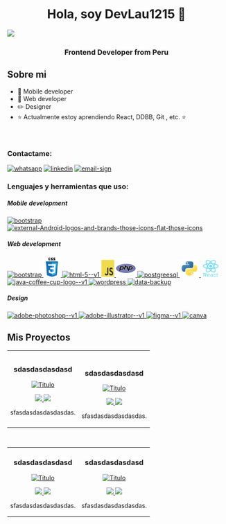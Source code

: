 <div align="center">
<h1 align="center">Hola, soy DevLau1215</a> 👋</h1>
</div>
<img src="https://i.imgur.com/2GtdIOr.png">

<h3 align="center">Frontend Developer from Peru</h3>






## Sobre mi

- 📲 Mobile developer
- 🎥 Web developer
- ✏️ Designer
- ⭐ Actualmente estoy aprendiendo React, DDBB, Git , etc. ⭐ 
<br>

##

<h3 align="left">Contactame:</h3>
<p align="left">
<a href="https://wa.link/em86f3" target="blank"><img width="64" height="64" src="https://img.icons8.com/glyph-neue/64/FFFFFF/whatsapp.png" alt="whatsapp"/></a>
<a href="https://www.linkedin.com/in/laura-luque1215/" target="blank"><img width="64" height="64" src="https://img.icons8.com/glyph-neue/64/FFFFFF/linkedin.png" alt="linkedin"/></a>
<a href="mailto:lauraluque1215@gmail.com" target="blank"><img width="64" height="64" src="https://img.icons8.com/glyph-neue/64/FFFFFF/email-sign.png" alt="email-sign"/></a>
</p>

<h3 align="left">Lenguajes y herramientas que uso:</h3>
<h5>Mobile development</h5>
<p align="left"> 
<a href="https://es.wikipedia.org/wiki/Xamarin"> <img src="https://i.imgur.com/ja9kTzS.png" alt="bootstrap" width="45" height="40"/> </a>  <a href="https://es.wikipedia.org/wiki/Android_Studio" target="_blank" rel="noreferrer"> <img width="45" height="40" src="https://img.icons8.com/external-those-icons-flat-those-icons/48/external-Android-logos-and-brands-those-icons-flat-those-icons.png" alt="external-Android-logos-and-brands-those-icons-flat-those-icons"/> </a> </p>
  
<h5>Web development</h5>
<p align="left"> <a href="https://getbootstrap.com" target="_blank" rel="noreferrer"> <img width="45" height="40"src="https://img.icons8.com/color-glass/96/bootstrap.png" alt="bootstrap"/> </a> <a href="https://www.w3schools.com/css/" target="_blank" rel="noreferrer"> <img src="https://raw.githubusercontent.com/devicons/devicon/master/icons/css3/css3-original-wordmark.svg" alt="css3" width="40" height="45"/> </a> <a href="https://www.w3.org/html/" target="_blank" rel="noreferrer"> <img width="40" height="40" src="https://img.icons8.com/color/48/html-5--v1.png" alt="html-5--v1"/> </a> <a href="https://developer.mozilla.org/en-US/docs/Web/JavaScript" target="_blank" rel="noreferrer"  > <img src="https://raw.githubusercontent.com/devicons/devicon/master/icons/javascript/javascript-original.svg" alt="javascript" width="30" height="40" /> </a>  <a href="https://www.php.net" target="_blank" rel="noreferrer"> <img src="https://raw.githubusercontent.com/devicons/devicon/master/icons/php/php-original.svg" alt="php" width="45" height="40"/> </a> <a href="https://www.postgresql.org" target="_blank" rel="noreferrer"> <img width="40" height="40" src="https://img.icons8.com/color/96/postgreesql.png" alt="postgreesql"/> </a> <a href="https://www.python.org" target="_blank" rel="noreferrer"> <img src="https://raw.githubusercontent.com/devicons/devicon/master/icons/python/python-original.svg" alt="python" width="45" height="40"/> </a> <a href="https://reactjs.org/" target="_blank" rel="noreferrer"> <img src="https://raw.githubusercontent.com/devicons/devicon/master/icons/react/react-original-wordmark.svg" alt="react" width="45" height="40"/> </a> <a href="https://es.wikipedia.org/wiki/Java_(lenguaje_de_programaci%C3%B3n" target="_blank" rel="noreferrer"> <img  width="45" height="40" src="https://img.icons8.com/color/48/java-coffee-cup-logo--v1.png" alt="java-coffee-cup-logo--v1"/> </a>  
<a href="https://es.wikipedia.org/wiki/WordPress" target="_blank" rel="noreferrer"> <img width="45" height="40" src="https://img.icons8.com/color/48/wordpress.png" alt="wordpress"/> </a>
<a href="https://en.wikipedia.org/wiki/Oracle_Database" target="_blank" rel="noreferrer"> <img width="38" height="38" src="https://img.icons8.com/stencil/64/data-backup.png" alt="data-backup"/> </a> </p>

<h5>Design</h5>
<p align="left"> 
<a href="https://www.photoshop.com/en" target="_blank" rel="noreferrer"> <img width="48" height="48" src="https://img.icons8.com/color/48/adobe-photoshop--v1.png" alt="adobe-photoshop--v1"/> </a>  <a href="https://www.adobe.com/in/products/illustrator.html" target="_blank" rel="noreferrer"> <img width="48" height="48" src="https://img.icons8.com/color/96/adobe-illustrator--v1.png" alt="adobe-illustrator--v1"/> </a>
<a href="https://www.figma.com/" target="_blank" rel="noreferrer"> <img width="44" height="44" src="https://img.icons8.com/color/48/figma--v1.png" alt="figma--v1"/> </a><a href="https://es.wikipedia.org/wiki/Canva" target="_blank" rel="noreferrer"> <img width="48" height="48" src="https://img.icons8.com/fluency/48/canva.png" alt="canva"/> </a> </p>


##




## Mis Proyectos
<table>
<tr>
<td width="50%">
<h3 align="center">sdasdasdasdasd</h3>
<div align="center">
<a href="link video" target="_blank"><img src="imagen" width="400" alt="Titulo"></a>
<p>
<a href="Link github" target="_blank">
<img src="https://img.shields.io/badge/C%C3%93DIGO-cfaae0?style=for-the-badge&color=ffffff&logo=github&logoColor=black" >
</a>
<a href="link youtube" target="_blank" >
<img src="https://img.shields.io/badge/-Youtube-green?style=for-the-badge&color=ffffff">
</a>
</p>
<p>sfasdasdasdasdasdas.</p>
</div>
                                                                                      
</td>

<td width="50%">
               <br>
<h3 align="center">sdasdasdasdasd</h3>
<div align="center">
<a href="link video" target="_blank"><img src="imagen" width="400" alt="Titulo"></a>
<p>
<a href="Link github" target="_blank">
<img src="https://img.shields.io/badge/C%C3%93DIGO-cfaae0?style=for-the-badge&color=ffffff&logo=github&logoColor=black" >
</a>
<a href="link youtube" target="_blank" >
<img src="https://img.shields.io/badge/-Youtube-green?style=for-the-badge&color=ffffff">
</a>
</p>
<p>sfasdasdasdasdasdas.</p>
</div>                                                             
</table>                                                                                 
</div>
<br>

<table>
<tr>
<td width="50%">
<h3 align="center">sdasdasdasdasd</h3>
<div align="center">
<a href="link video" target="_blank"><img src="imagen" width="400" alt="Titulo"></a>
<p>
<a href="Link github" target="_blank">
<img src="https://img.shields.io/badge/C%C3%93DIGO-cfaae0?style=for-the-badge&color=ffffff&logo=github&logoColor=black" >
</a>
<a href="link youtube" target="_blank" >
<img src="https://img.shields.io/badge/-Youtube-green?style=for-the-badge&color=ffffff">
</a>
</p>
<p>sfasdasdasdasdasdas.</p>
</div>
                                                                                      
</td>       

<td width="50%">
<h3 align="center">sdasdasdasdasd</h3>
<div align="center">
<a href="link video" target="_blank"><img src="imagen" width="400" alt="Titulo"></a>
<p>
<a href="Link github" target="_blank">
<img src="https://img.shields.io/badge/C%C3%93DIGO-cfaae0?style=for-the-badge&color=ffffff&logo=github&logoColor=black" >
</a>
<a href="link youtube" target="_blank" >
<img src="https://img.shields.io/badge/-Youtube-green?style=for-the-badge&color=ffffff">
</a>
</p>
<p>sfasdasdasdasdasdas.</p>
</div>
                                                                                      
</td>  
</table>                                                                                 
</div>
<br>
